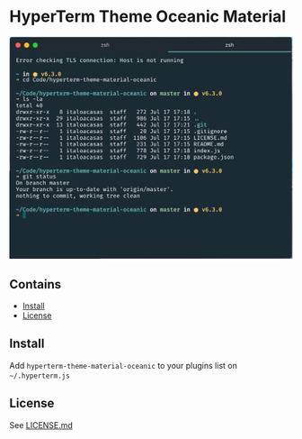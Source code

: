 # HyperTerm Theme Oceanic Material

![](assets/screenshot.png)

## Contains

- [Install](#install)
- [License](#license)

## Install

Add `hyperterm-theme-material-oceanic` to your plugins list on `~/.hyperterm.js`

## License

See [LICENSE.md](./LICENSE.md)
